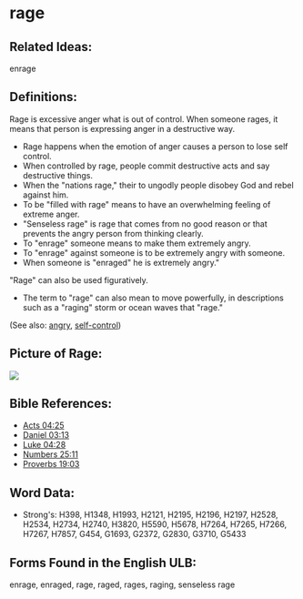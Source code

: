 # rage

## Related Ideas:

enrage

## Definitions:

Rage is excessive anger what is out of control. When someone rages, it means that person is expressing anger in a destructive way.

* Rage happens when the emotion of anger causes a person to lose self control.
* When controlled by rage, people commit destructive acts and say destructive things.
* When the "nations rage," their to ungodly people disobey God and rebel against him.
* To be "filled with rage" means to have an overwhelming feeling of extreme anger.
* "Senseless rage" is rage that comes from no good reason or that prevents the angry person from thinking clearly.
* To "enrage" someone means to make them extremely angry.
* To "enrage" against someone is to be extremely angry with someone.
* When someone is "enraged" he is extremely angry."

"Rage" can also be used figuratively.
* The term to "rage" can also mean to move powerfully, in descriptions such as a "raging" storm or ocean waves that "rage."


(See also: [angry](../other/angry.md), [self-control](../other/selfcontrol.md))

## Picture of Rage:

<a href="https://content.bibletranslationtools.org/WycliffeAssociates/en_tw/raw/branch/master/PNGs/r/Rage_fc.png"><img src="https://content.bibletranslationtools.org/WycliffeAssociates/en_tw/raw/branch/master/PNGs/r/Rage_fc.png" ></a>

## Bible References:

* [Acts 04:25](rc://en/tn/help/act/04/25)
* [Daniel 03:13](rc://en/tn/help/dan/03/13)
* [Luke 04:28](rc://en/tn/help/luk/04/28)
* [Numbers 25:11](rc://en/tn/help/num/25/11)
* [Proverbs 19:03](rc://en/tn/help/pro/19/03)

## Word Data:

* Strong's: H398, H1348, H1993, H2121, H2195, H2196, H2197, H2528, H2534, H2734, H2740, H3820, H5590, H5678, H7264, H7265, H7266, H7267, H7857, G454, G1693, G2372, G2830, G3710, G5433

## Forms Found in the English ULB:

enrage, enraged, rage, raged, rages, raging, senseless rage


